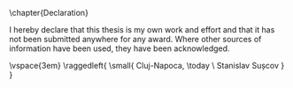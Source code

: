 \chapter{Declaration}

I hereby declare that this thesis is my own work and effort and that it has not
been submitted anywhere for any award. Where other sources of information have
been used, they have been acknowledged.

\vspace{3em}
  \raggedleft{
    \small{
      Cluj-Napoca, \today
      \\
      Stanislav Sușcov
      }
  }
